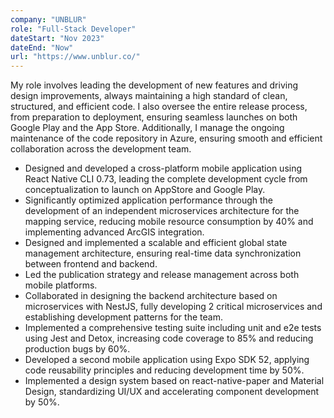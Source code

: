 ```yaml
---
company: "UNBLUR"
role: "Full-Stack Developer"
dateStart: "Nov 2023"
dateEnd: "Now"
url: "https://www.unblur.co/"
---
```


My role involves leading the development of new features and driving design improvements, always maintaining a high standard of clean, structured, and efficient code. I also oversee the entire release process, from preparation to deployment, ensuring seamless launches on both Google Play and the App Store. Additionally, I manage the ongoing maintenance of the code repository in Azure, ensuring smooth and efficient collaboration across the development team.

- Designed and developed a cross-platform mobile application using React Native CLI 0.73, leading the complete development cycle from conceptualization to launch on AppStore and Google Play.
- Significantly optimized application performance through the development of an independent microservices architecture for the mapping service, reducing mobile resource consumption by 40% and implementing advanced ArcGIS integration.
- Designed and implemented a scalable and efficient global state management architecture, ensuring real-time data synchronization between frontend and backend.
- Led the publication strategy and release management across both mobile platforms.
- Collaborated in designing the backend architecture based on microservices with NestJS, fully developing 2 critical microservices and establishing development patterns for the team.
- Implemented a comprehensive testing suite including unit and e2e tests using Jest and Detox, increasing code coverage to 85% and reducing production bugs by 60%.
- Developed a second mobile application using Expo SDK 52, applying code reusability principles and reducing development time by 50%.
- Implemented a design system based on react-native-paper and Material Design, standardizing UI/UX and accelerating component development by 50%.
